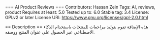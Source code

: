 === AI Product Reviews ===
Contributors: Hassan Zein
Tags: AI, reviews, product
Requires at least: 5.0
Tested up to: 6.0
Stable tag: 3.4
License: GPLv2 or later
License URI: https://www.gnu.org/licenses/gpl-2.0.html

== Description ==
هذه الإضافة تقوم بتوليد مراجعات للمنتجات باستخدام الذكاء الاصطناعي عبر الحصول على عنوان المنتج ووصفه.
